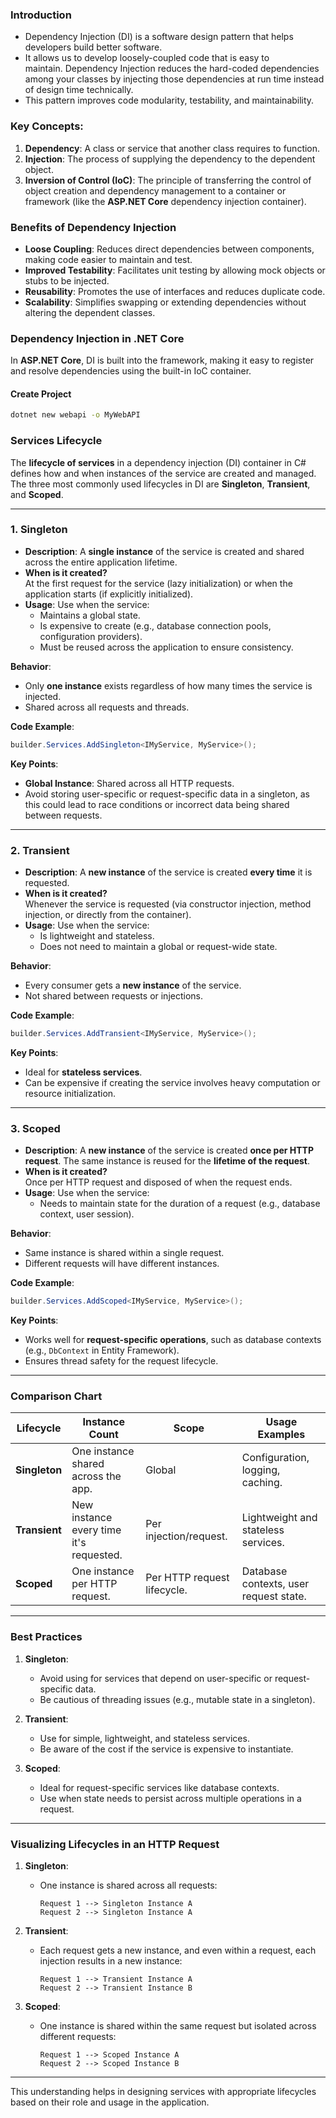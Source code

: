 ### Introduction

- Dependency Injection (DI) is a software design pattern that helps developers build better software. 
- It allows us to develop loosely-coupled code that is easy to maintain. Dependency Injection reduces the hard-coded dependencies among your classes by injecting those dependencies at run time instead of design time technically.
- This pattern improves code modularity, testability, and maintainability. 
### Key Concepts:

1. **Dependency**: A class or service that another class requires to function.
2. **Injection**: The process of supplying the dependency to the dependent object.
3. **Inversion of Control (IoC)**: The principle of transferring the control of object creation and dependency management to a container or framework (like the **ASP.NET Core** dependency injection container).

### Benefits of Dependency Injection

- **Loose Coupling**: Reduces direct dependencies between components, making code easier to maintain and test.
- **Improved Testability**: Facilitates unit testing by allowing mock objects or stubs to be injected.
- **Reusability**: Promotes the use of interfaces and reduces duplicate code.
- **Scalability**: Simplifies swapping or extending dependencies without altering the dependent classes.
### Dependency Injection in .NET Core

In **ASP.NET Core**, DI is built into the framework, making it easy to register and resolve dependencies using the built-in IoC container.


#### Create Project

```sh
dotnet new webapi -o MyWebAPI
```


### Services Lifecycle
The **lifecycle of services** in a dependency injection (DI) container in C# defines how and when instances of the service are created and managed. The three most commonly used lifecycles in DI are **Singleton**, **Transient**, and **Scoped**.

---

### **1. Singleton**

- **Description**: A **single instance** of the service is created and shared across the entire application lifetime.
- **When is it created?**  
    At the first request for the service (lazy initialization) or when the application starts (if explicitly initialized).
- **Usage**: Use when the service:
    - Maintains a global state.
    - Is expensive to create (e.g., database connection pools, configuration providers).
    - Must be reused across the application to ensure consistency.

**Behavior**:

- Only **one instance** exists regardless of how many times the service is injected.
- Shared across all requests and threads.

**Code Example**:

```csharp
builder.Services.AddSingleton<IMyService, MyService>();
```

**Key Points**:

- **Global Instance**: Shared across all HTTP requests.
- Avoid storing user-specific or request-specific data in a singleton, as this could lead to race conditions or incorrect data being shared between requests.

---

### **2. Transient**

- **Description**: A **new instance** of the service is created **every time** it is requested.
- **When is it created?**  
    Whenever the service is requested (via constructor injection, method injection, or directly from the container).
- **Usage**: Use when the service:
    - Is lightweight and stateless.
    - Does not need to maintain a global or request-wide state.

**Behavior**:

- Every consumer gets a **new instance** of the service.
- Not shared between requests or injections.

**Code Example**:

```csharp
builder.Services.AddTransient<IMyService, MyService>();
```

**Key Points**:

- Ideal for **stateless services**.
- Can be expensive if creating the service involves heavy computation or resource initialization.

---

### **3. Scoped**

- **Description**: A **new instance** of the service is created **once per HTTP request**. The same instance is reused for the **lifetime of the request**.
- **When is it created?**  
    Once per HTTP request and disposed of when the request ends.
- **Usage**: Use when the service:
    - Needs to maintain state for the duration of a request (e.g., database context, user session).

**Behavior**:

- Same instance is shared within a single request.
- Different requests will have different instances.

**Code Example**:

```csharp
builder.Services.AddScoped<IMyService, MyService>();
```

**Key Points**:

- Works well for **request-specific operations**, such as database contexts (e.g., `DbContext` in Entity Framework).
- Ensures thread safety for the request lifecycle.

---

### **Comparison Chart**

|**Lifecycle**|**Instance Count**|**Scope**|**Usage Examples**|
|---|---|---|---|
|**Singleton**|One instance shared across the app.|Global|Configuration, logging, caching.|
|**Transient**|New instance every time it's requested.|Per injection/request.|Lightweight and stateless services.|
|**Scoped**|One instance per HTTP request.|Per HTTP request lifecycle.|Database contexts, user request state.|

---

### **Best Practices**

1. **Singleton**:
    
    - Avoid using for services that depend on user-specific or request-specific data.
    - Be cautious of threading issues (e.g., mutable state in a singleton).
2. **Transient**:
    
    - Use for simple, lightweight, and stateless services.
    - Be aware of the cost if the service is expensive to instantiate.
3. **Scoped**:
    
    - Ideal for request-specific services like database contexts.
    - Use when state needs to persist across multiple operations in a request.

---

### **Visualizing Lifecycles in an HTTP Request**

1. **Singleton**:
    - One instance is shared across all requests:
        
        ```
        Request 1 --> Singleton Instance A
        Request 2 --> Singleton Instance A
        ```
        
2. **Transient**:
    - Each request gets a new instance, and even within a request, each injection results in a new instance:
        
        ```
        Request 1 --> Transient Instance A
        Request 2 --> Transient Instance B
        ```
        
3. **Scoped**:
    - One instance is shared within the same request but isolated across different requests:
        
        ```
        Request 1 --> Scoped Instance A
        Request 2 --> Scoped Instance B
        ```
        

---

This understanding helps in designing services with appropriate lifecycles based on their role and usage in the application.